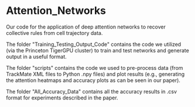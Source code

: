 # Attention_Networks
Our code for the application of deep attention networks to recover collective rules from cell trajectory data.

The folder "Training_Testing_Output_Code" contains the code we utilized (via the Princeton TigerGPU cluster) to train and test networks and generate output in a useful format. 

The folder "scripts" contains the code we used to pre-process data (from TrackMate XML files to Python .npy files) and plot results (e.g., generating the attention heatmaps and accuracy plots as can be seen in our paper). 

The folder "All_Accuracy_Data" contains all the accuracy results in .csv format for experiments described in the paper. 
